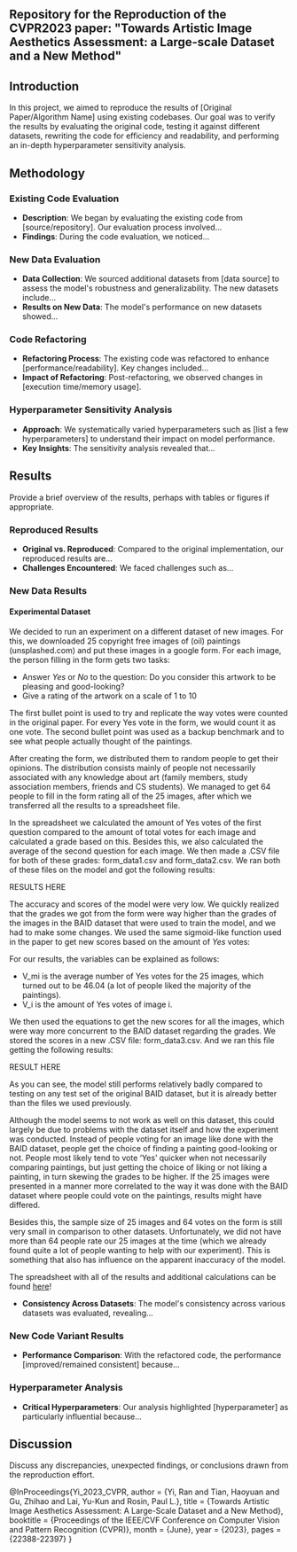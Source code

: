 ##  Repository for the Reproduction of the CVPR2023 paper: "Towards Artistic Image Aesthetics Assessment: a Large-scale Dataset and a New Method"

## Introduction

In this project, we aimed to reproduce the results of [Original Paper/Algorithm Name] using existing codebases. Our goal was to verify the results by evaluating the original code, testing it against different datasets, rewriting the code for efficiency and readability, and performing an in-depth hyperparameter sensitivity analysis.

## Methodology

### Existing Code Evaluation

- **Description**: We began by evaluating the existing code from [source/repository]. Our evaluation process involved...
- **Findings**: During the code evaluation, we noticed...

### New Data Evaluation

- **Data Collection**: We sourced additional datasets from [data source] to assess the model's robustness and generalizability. The new datasets include...
- **Results on New Data**: The model's performance on new datasets showed...

### Code Refactoring

- **Refactoring Process**: The existing code was refactored to enhance [performance/readability]. Key changes included...
- **Impact of Refactoring**: Post-refactoring, we observed changes in [execution time/memory usage].

### Hyperparameter Sensitivity Analysis

- **Approach**: We systematically varied hyperparameters such as [list a few hyperparameters] to understand their impact on model performance.
- **Key Insights**: The sensitivity analysis revealed that...

## Results

Provide a brief overview of the results, perhaps with tables or figures if appropriate.

### Reproduced Results

- **Original vs. Reproduced**: Compared to the original implementation, our reproduced results are...
- **Challenges Encountered**: We faced challenges such as...

### New Data Results

#### Experimental Dataset
We decided to run an experiment on a different dataset of new images. For this, we downloaded 25 copyright free images of (oil) paintings (unsplashed.com) and put these images in a google form. For each image, the person filling in the form gets two tasks: 
- Answer *Yes* or *No* to the question: Do you consider this artwork to be pleasing and good-looking?
- Give a rating of the artwork on a scale of 1 to 10

The first bullet point is used to try and replicate the way votes were counted in the original paper. For every Yes vote in the form, we would count it as one vote.
The second bullet point was used as a backup benchmark and to see what people actually thought of the paintings. 

After creating the form, we distributed them to random people to get their opinions. The distribution consists mainly of people not necessarily associated with any knowledge about art (family members, study association members, friends and CS students). We managed to get 64 people to fill in the form rating all of the 25 images, after which we transferred all the results to a spreadsheet file.

In the spreadsheet we calculated the amount of Yes votes of the first question compared to the amount of total votes for each image and calculated a grade based on this. Besides this, we also calculated the average of the second question for each image.  We then made a .CSV file for both of these grades: form_data1.csv and form_data2.csv.
We ran both of these files on the model and got the following results:

RESULTS HERE


The accuracy and scores of the model were very low.
We quickly realized that the grades we got from the form were way higher than the grades of the images in the BAID dataset that were used to train the model, and we had to make some changes. We used the same sigmoid-like function used in the paper to get new scores based on the amount of *Yes* votes: 

For our results, the variables can be explained as follows:
- V_mi is the average number of Yes votes for the 25 images, which turned out to be 46.04 (a lot of people liked the majority of the paintings).
- V_i is the amount of Yes votes of image i.

We then used the equations to get the new scores for all the images, which were way more concurrent to the BAID dataset regarding the grades.
We stored the scores in a new .CSV file: form_data3.csv. And we ran this file getting the following results:

RESULT HERE




As you can see, the model still performs relatively badly compared to testing on any test set of the original BAID dataset, but it is already better than the files we used previously.

Although the model seems to not work as well on this dataset, this could largely be due to problems with the dataset itself and how the experiment was conducted. Instead of people voting for an image like done with the BAID dataset, people get the choice of finding a painting good-looking or not. People most likely tend to vote ‘Yes’ quicker when not necessarily comparing paintings, but just getting the choice of liking or not liking a painting, in turn skewing the grades to be higher. If the 25 images were presented in a manner more correlated to the way it was done with the BAID dataset where people could vote on the paintings, results might have differed. 

Besides this, the sample size of 25 images and 64 votes on the form is still very small in comparison to other datasets. Unfortunately, we did not have more than 64 people rate our 25 images at the time (which we already found quite a lot of people wanting to help with our experiment). This is something that also has influence on the apparent inaccuracy of the model.

The spreadsheet with all of the results and additional calculations can be found [here](https://docs.google.com/spreadsheets/d/1R3sYHwE8HyBdyatLHbCgOrEzwhEw8QQJ-6G7sv1jh-8/edit?usp=sharing)!

- **Consistency Across Datasets**: The model's consistency across various datasets was evaluated, revealing...

### New Code Variant Results

- **Performance Comparison**: With the refactored code, the performance [improved/remained consistent] because...

### Hyperparameter Analysis

- **Critical Hyperparameters**: Our analysis highlighted [hyperparameter] as particularly influential because...

## Discussion

Discuss any discrepancies, unexpected findings, or conclusions drawn from the reproduction effort.

@InProceedings{Yi_2023_CVPR,
    author    = {Yi, Ran and Tian, Haoyuan and Gu, Zhihao and Lai, Yu-Kun and Rosin, Paul L.},
    title     = {Towards Artistic Image Aesthetics Assessment: A Large-Scale Dataset and a New Method},
    booktitle = {Proceedings of the IEEE/CVF Conference on Computer Vision and Pattern Recognition (CVPR)},
    month     = {June},
    year      = {2023},
    pages     = {22388-22397}
}
```
